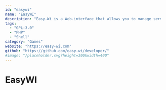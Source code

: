 ```yaml
---
id: "easywi"
name: "EasyWI"
description: "Easy-Wi is a Web-interface that allows you to manage server daemons like gameservers. In addition it provides you with a CMS which includes a fully automated game- and voiceserver lending service."
tags:
  - "GPL-3.0"
  - "PHP"
  - "Shell"
category: "Games"
website: "https://easy-wi.com"
github: "https://github.com/easy-wi/developer/"
#image: "/placeholder.svg?height=300&width=400"
---
```


# EasyWI

